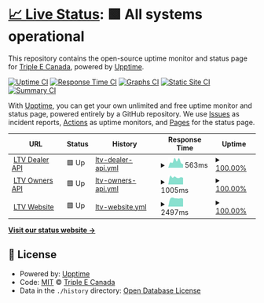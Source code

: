 # [📈 Live Status](https://status.triplee.dev): <!--live status--> **🟩 All systems operational**

This repository contains the open-source uptime monitor and status page for [Triple E Canada](http://tripleerv.com), powered by [Upptime](https://github.com/upptime/upptime).

[![Uptime CI](https://github.com/koj-co/upptime/workflows/Uptime%20CI/badge.svg)](https://github.com/koj-co/upptime/actions?query=workflow%3A%22Uptime+CI%22)
[![Response Time CI](https://github.com/koj-co/upptime/workflows/Response%20Time%20CI/badge.svg)](https://github.com/koj-co/upptime/actions?query=workflow%3A%22Response+Time+CI%22)
[![Graphs CI](https://github.com/koj-co/upptime/workflows/Graphs%20CI/badge.svg)](https://github.com/koj-co/upptime/actions?query=workflow%3A%22Graphs+CI%22)
[![Static Site CI](https://github.com/koj-co/upptime/workflows/Static%20Site%20CI/badge.svg)](https://github.com/koj-co/upptime/actions?query=workflow%3A%22Static+Site+CI%22)
[![Summary CI](https://github.com/koj-co/upptime/workflows/Summary%20CI/badge.svg)](https://github.com/koj-co/upptime/actions?query=workflow%3A%22Summary+CI%22)

With [Upptime](https://upptime.js.org), you can get your own unlimited and free uptime monitor and status page, powered entirely by a GitHub repository. We use [Issues](https://github.com/tripleerv/dealer-api-status/issues) as incident reports, [Actions](https://github.com/tripleerv/dealer-api-status/actions) as uptime monitors, and [Pages](https://status.triplee.dev) for the status page.

<!--start: status pages-->
<!-- This summary is generated by Upptime (https://github.com/upptime/upptime) -->
<!-- Do not edit this manually, your changes will be overwritten -->
<!-- prettier-ignore -->
| URL | Status | History | Response Time | Uptime |
| --- | ------ | ------- | ------------- | ------ |
| <img alt="" src="https://icons.duckduckgo.com/ip3/dealer.api.leisurevans.com.ico" height="13"> [LTV Dealer API](https://dealer.api.leisurevans.com) | 🟩 Up | [ltv-dealer-api.yml](https://github.com/tripleerv/dealer-api-status/commits/HEAD/history/ltv-dealer-api.yml) | <details><summary><img alt="Response time graph" src="./graphs/ltv-dealer-api/response-time-week.png" height="20"> 563ms</summary><br><a href="https://status.triplee.dev/history/ltv-dealer-api"><img alt="Response time 379" src="https://img.shields.io/endpoint?url=https%3A%2F%2Fraw.githubusercontent.com%2Ftripleerv%2Fdealer-api-status%2FHEAD%2Fapi%2Fltv-dealer-api%2Fresponse-time.json"></a><br><a href="https://status.triplee.dev/history/ltv-dealer-api"><img alt="24-hour response time 305" src="https://img.shields.io/endpoint?url=https%3A%2F%2Fraw.githubusercontent.com%2Ftripleerv%2Fdealer-api-status%2FHEAD%2Fapi%2Fltv-dealer-api%2Fresponse-time-day.json"></a><br><a href="https://status.triplee.dev/history/ltv-dealer-api"><img alt="7-day response time 563" src="https://img.shields.io/endpoint?url=https%3A%2F%2Fraw.githubusercontent.com%2Ftripleerv%2Fdealer-api-status%2FHEAD%2Fapi%2Fltv-dealer-api%2Fresponse-time-week.json"></a><br><a href="https://status.triplee.dev/history/ltv-dealer-api"><img alt="30-day response time 505" src="https://img.shields.io/endpoint?url=https%3A%2F%2Fraw.githubusercontent.com%2Ftripleerv%2Fdealer-api-status%2FHEAD%2Fapi%2Fltv-dealer-api%2Fresponse-time-month.json"></a><br><a href="https://status.triplee.dev/history/ltv-dealer-api"><img alt="1-year response time 402" src="https://img.shields.io/endpoint?url=https%3A%2F%2Fraw.githubusercontent.com%2Ftripleerv%2Fdealer-api-status%2FHEAD%2Fapi%2Fltv-dealer-api%2Fresponse-time-year.json"></a></details> | <details><summary><a href="https://status.triplee.dev/history/ltv-dealer-api">100.00%</a></summary><a href="https://status.triplee.dev/history/ltv-dealer-api"><img alt="All-time uptime 100.00%" src="https://img.shields.io/endpoint?url=https%3A%2F%2Fraw.githubusercontent.com%2Ftripleerv%2Fdealer-api-status%2FHEAD%2Fapi%2Fltv-dealer-api%2Fuptime.json"></a><br><a href="https://status.triplee.dev/history/ltv-dealer-api"><img alt="24-hour uptime 100.00%" src="https://img.shields.io/endpoint?url=https%3A%2F%2Fraw.githubusercontent.com%2Ftripleerv%2Fdealer-api-status%2FHEAD%2Fapi%2Fltv-dealer-api%2Fuptime-day.json"></a><br><a href="https://status.triplee.dev/history/ltv-dealer-api"><img alt="7-day uptime 100.00%" src="https://img.shields.io/endpoint?url=https%3A%2F%2Fraw.githubusercontent.com%2Ftripleerv%2Fdealer-api-status%2FHEAD%2Fapi%2Fltv-dealer-api%2Fuptime-week.json"></a><br><a href="https://status.triplee.dev/history/ltv-dealer-api"><img alt="30-day uptime 100.00%" src="https://img.shields.io/endpoint?url=https%3A%2F%2Fraw.githubusercontent.com%2Ftripleerv%2Fdealer-api-status%2FHEAD%2Fapi%2Fltv-dealer-api%2Fuptime-month.json"></a><br><a href="https://status.triplee.dev/history/ltv-dealer-api"><img alt="1-year uptime 100.00%" src="https://img.shields.io/endpoint?url=https%3A%2F%2Fraw.githubusercontent.com%2Ftripleerv%2Fdealer-api-status%2FHEAD%2Fapi%2Fltv-dealer-api%2Fuptime-year.json"></a></details>
| <img alt="" src="https://icons.duckduckgo.com/ip3/api.leisurevans.com.ico" height="13"> [LTV Owners API](https://api.leisurevans.com) | 🟩 Up | [ltv-owners-api.yml](https://github.com/tripleerv/dealer-api-status/commits/HEAD/history/ltv-owners-api.yml) | <details><summary><img alt="Response time graph" src="./graphs/ltv-owners-api/response-time-week.png" height="20"> 1005ms</summary><br><a href="https://status.triplee.dev/history/ltv-owners-api"><img alt="Response time 655" src="https://img.shields.io/endpoint?url=https%3A%2F%2Fraw.githubusercontent.com%2Ftripleerv%2Fdealer-api-status%2FHEAD%2Fapi%2Fltv-owners-api%2Fresponse-time.json"></a><br><a href="https://status.triplee.dev/history/ltv-owners-api"><img alt="24-hour response time 921" src="https://img.shields.io/endpoint?url=https%3A%2F%2Fraw.githubusercontent.com%2Ftripleerv%2Fdealer-api-status%2FHEAD%2Fapi%2Fltv-owners-api%2Fresponse-time-day.json"></a><br><a href="https://status.triplee.dev/history/ltv-owners-api"><img alt="7-day response time 1005" src="https://img.shields.io/endpoint?url=https%3A%2F%2Fraw.githubusercontent.com%2Ftripleerv%2Fdealer-api-status%2FHEAD%2Fapi%2Fltv-owners-api%2Fresponse-time-week.json"></a><br><a href="https://status.triplee.dev/history/ltv-owners-api"><img alt="30-day response time 834" src="https://img.shields.io/endpoint?url=https%3A%2F%2Fraw.githubusercontent.com%2Ftripleerv%2Fdealer-api-status%2FHEAD%2Fapi%2Fltv-owners-api%2Fresponse-time-month.json"></a><br><a href="https://status.triplee.dev/history/ltv-owners-api"><img alt="1-year response time 701" src="https://img.shields.io/endpoint?url=https%3A%2F%2Fraw.githubusercontent.com%2Ftripleerv%2Fdealer-api-status%2FHEAD%2Fapi%2Fltv-owners-api%2Fresponse-time-year.json"></a></details> | <details><summary><a href="https://status.triplee.dev/history/ltv-owners-api">100.00%</a></summary><a href="https://status.triplee.dev/history/ltv-owners-api"><img alt="All-time uptime 100.00%" src="https://img.shields.io/endpoint?url=https%3A%2F%2Fraw.githubusercontent.com%2Ftripleerv%2Fdealer-api-status%2FHEAD%2Fapi%2Fltv-owners-api%2Fuptime.json"></a><br><a href="https://status.triplee.dev/history/ltv-owners-api"><img alt="24-hour uptime 100.00%" src="https://img.shields.io/endpoint?url=https%3A%2F%2Fraw.githubusercontent.com%2Ftripleerv%2Fdealer-api-status%2FHEAD%2Fapi%2Fltv-owners-api%2Fuptime-day.json"></a><br><a href="https://status.triplee.dev/history/ltv-owners-api"><img alt="7-day uptime 100.00%" src="https://img.shields.io/endpoint?url=https%3A%2F%2Fraw.githubusercontent.com%2Ftripleerv%2Fdealer-api-status%2FHEAD%2Fapi%2Fltv-owners-api%2Fuptime-week.json"></a><br><a href="https://status.triplee.dev/history/ltv-owners-api"><img alt="30-day uptime 100.00%" src="https://img.shields.io/endpoint?url=https%3A%2F%2Fraw.githubusercontent.com%2Ftripleerv%2Fdealer-api-status%2FHEAD%2Fapi%2Fltv-owners-api%2Fuptime-month.json"></a><br><a href="https://status.triplee.dev/history/ltv-owners-api"><img alt="1-year uptime 100.00%" src="https://img.shields.io/endpoint?url=https%3A%2F%2Fraw.githubusercontent.com%2Ftripleerv%2Fdealer-api-status%2FHEAD%2Fapi%2Fltv-owners-api%2Fuptime-year.json"></a></details>
| <img alt="" src="https://icons.duckduckgo.com/ip3/leisurevans.com.ico" height="13"> [LTV Website](https://leisurevans.com) | 🟩 Up | [ltv-website.yml](https://github.com/tripleerv/dealer-api-status/commits/HEAD/history/ltv-website.yml) | <details><summary><img alt="Response time graph" src="./graphs/ltv-website/response-time-week.png" height="20"> 2497ms</summary><br><a href="https://status.triplee.dev/history/ltv-website"><img alt="Response time 1948" src="https://img.shields.io/endpoint?url=https%3A%2F%2Fraw.githubusercontent.com%2Ftripleerv%2Fdealer-api-status%2FHEAD%2Fapi%2Fltv-website%2Fresponse-time.json"></a><br><a href="https://status.triplee.dev/history/ltv-website"><img alt="24-hour response time 2395" src="https://img.shields.io/endpoint?url=https%3A%2F%2Fraw.githubusercontent.com%2Ftripleerv%2Fdealer-api-status%2FHEAD%2Fapi%2Fltv-website%2Fresponse-time-day.json"></a><br><a href="https://status.triplee.dev/history/ltv-website"><img alt="7-day response time 2497" src="https://img.shields.io/endpoint?url=https%3A%2F%2Fraw.githubusercontent.com%2Ftripleerv%2Fdealer-api-status%2FHEAD%2Fapi%2Fltv-website%2Fresponse-time-week.json"></a><br><a href="https://status.triplee.dev/history/ltv-website"><img alt="30-day response time 2506" src="https://img.shields.io/endpoint?url=https%3A%2F%2Fraw.githubusercontent.com%2Ftripleerv%2Fdealer-api-status%2FHEAD%2Fapi%2Fltv-website%2Fresponse-time-month.json"></a><br><a href="https://status.triplee.dev/history/ltv-website"><img alt="1-year response time 2727" src="https://img.shields.io/endpoint?url=https%3A%2F%2Fraw.githubusercontent.com%2Ftripleerv%2Fdealer-api-status%2FHEAD%2Fapi%2Fltv-website%2Fresponse-time-year.json"></a></details> | <details><summary><a href="https://status.triplee.dev/history/ltv-website">100.00%</a></summary><a href="https://status.triplee.dev/history/ltv-website"><img alt="All-time uptime 99.98%" src="https://img.shields.io/endpoint?url=https%3A%2F%2Fraw.githubusercontent.com%2Ftripleerv%2Fdealer-api-status%2FHEAD%2Fapi%2Fltv-website%2Fuptime.json"></a><br><a href="https://status.triplee.dev/history/ltv-website"><img alt="24-hour uptime 100.00%" src="https://img.shields.io/endpoint?url=https%3A%2F%2Fraw.githubusercontent.com%2Ftripleerv%2Fdealer-api-status%2FHEAD%2Fapi%2Fltv-website%2Fuptime-day.json"></a><br><a href="https://status.triplee.dev/history/ltv-website"><img alt="7-day uptime 100.00%" src="https://img.shields.io/endpoint?url=https%3A%2F%2Fraw.githubusercontent.com%2Ftripleerv%2Fdealer-api-status%2FHEAD%2Fapi%2Fltv-website%2Fuptime-week.json"></a><br><a href="https://status.triplee.dev/history/ltv-website"><img alt="30-day uptime 100.00%" src="https://img.shields.io/endpoint?url=https%3A%2F%2Fraw.githubusercontent.com%2Ftripleerv%2Fdealer-api-status%2FHEAD%2Fapi%2Fltv-website%2Fuptime-month.json"></a><br><a href="https://status.triplee.dev/history/ltv-website"><img alt="1-year uptime 99.95%" src="https://img.shields.io/endpoint?url=https%3A%2F%2Fraw.githubusercontent.com%2Ftripleerv%2Fdealer-api-status%2FHEAD%2Fapi%2Fltv-website%2Fuptime-year.json"></a></details>

<!--end: status pages-->

[**Visit our status website →**](https://status.triplee.dev)

## 📄 License

- Powered by: [Upptime](https://github.com/upptime/upptime)
- Code: [MIT](./LICENSE) © [Triple E Canada](http://tripleerv.com)
- Data in the `./history` directory: [Open Database License](https://opendatacommons.org/licenses/odbl/1-0/)
